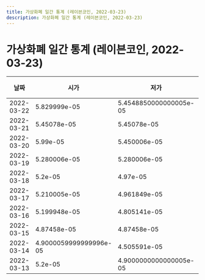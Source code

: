 ```yaml
---
title: 가상화폐 일간 통계 (레이븐코인, 2022-03-23)
description: 가상화폐 일간 통계 (레이븐코인, 2022-03-23)
---
```


가상화폐 일간 통계 (레이븐코인, 2022-03-23)
===

|날짜|시가|저가|고가|종가|비고|
|--|--|--|--|--|--|
|2022-03-22|5.829999e-05|5.4548850000000005e-05|6.289998e-05|6.289995e-05|    |
|2022-03-21|5.45078e-05|5.45078e-05|5.8399989999999996e-05|5.8399989999999996e-05|    |
|2022-03-20|5.99e-05|5.450006e-05|5.99e-05|5.450006e-05|    |
|2022-03-19|5.280006e-05|5.280006e-05|5.9999999999999995e-05|5.99e-05|    |
|2022-03-18|5.2e-05|4.97e-05|5.7598080000000005e-05|5.3e-05|    |
|2022-03-17|5.210005e-05|4.961849e-05|5.32542e-05|5.21e-05|    |
|2022-03-16|5.199948e-05|4.805141e-05|5.3000640000000005e-05|5.3e-05|    |
|2022-03-15|4.87458e-05|4.87458e-05|5.34033e-05|5.2e-05|    |
|2022-03-14|4.9000059999999996e-05|4.505591e-05|5.2999560000000004e-05|4.87458e-05|    |
|2022-03-13|5.2e-05|4.9000000000000005e-05|5.450935e-05|4.9000000000000005e-05|    |
